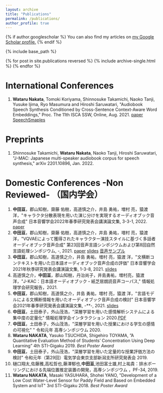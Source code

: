 ```yaml
---
layout: archive
title: "Publications"
permalink: /publications/
author_profile: true
---
```


{% if author.googlescholar %}
  You can also find my articles on <u><a href="{{author.googlescholar}}">my Google Scholar profile</a>.</u>
{% endif %}

{% include base_path %}

{% for post in site.publications reversed %}
  {% include archive-single.html %}
{% endfor %}
# International Conferences 
1. **Wataru Nakata**, Tomoki Koriyama, Shinnosuke Takamichi, Naoko Tanji, Yusuke Ijima, Ryo Masumura and Hiroshi Saruwatari, "Audiobook Speech Synthesis Conditioned by Cross-Sentence Context-Aware Word Embeddings," Proc. The 11th ISCA SSW, Online, Aug. 2021. [paper](https://www.isca-speech.org/archive/ssw_2021/nakata21_ssw.html)  [SpeechSmaples](https://wataru-nakata.github.io/posts/2021/05/01/ssw11)

# Preprints
1. Shinnosuke Takamichi, **Wataru Nakata**, Naoko Tanji, Hiroshi Saruwatari, "J-MAC: Japanese multi-speaker audiobook corpus for speech synthesis," arXiv 2201.10896, Jan. 2022.

# Domestic Conferences -Non Reviewed- （国内学会）

1. **中田亘**，郡山知樹，齋藤 佑樹，高道慎之介，井島 勇祐，増村 亮，猿渡 洋，"キャラクタ分散表現を用いた演じ分けを実現するオーディオブック音声合成" 日本音響学会2022年春季研究発表会講演論文集, 3-3-1, 2022. [paper](/files/nakata22asjs_character_embedding.pdf)
1. **中田亘**，郡山知樹，齋藤 佑樹，高道慎之介，井島 勇祐，増村 亮，猿渡 洋，"VQVAEによって獲得されたキャラクター演技スタイルに基づく多話者オーディオブック音声合成" 第23回音声言語シンポジウムおよび第8回自然言語処理シンポジウム, -, 2021. [paper](/files/nakata21sp_vqvae_audiobook.pdf) [slides](/files/nakata21sp_vqvae_slides.pdf) [音声サンプル](/posts/2022/03/04/sp22)
1. **中田亘**，郡山知樹，高道慎之介，井島 勇祐，増村 亮，猿渡 洋，"文横断コンテキストを用いた日本語オーディオブック音声合成の評価" 日本音響学会2021年秋季研究発表会講演論文集, 1-3-8, 2021. [slides](/files/asja2021_nakata.pdf)
1. 高道慎之介，**中田亘**，郡山知樹，丹治尚子，井島勇祐，増村亮，猿渡洋，"J-KAC：日本語オーディオブック・紙芝居朗読音声コーパス," 情報処理学会研究報告，2021.
1. **中田亘**，郡山知樹，高道慎之介，井島 勇祐，増村 亮，猿渡 洋，"言語モデルによる文横断情報を用いたオーディオブック音声合成の検討" 日本音響学会2021年春季研究発表会講演論文集, *-**-*, 2021. [slides](/files/asj2021_nakata_presen.pdf)
1. **中田亘**，土田泰子，外山茂浩，"深層学習を用いた感情解析システムによる集中度の定量化" 情報処理学会インタラクション 2020.[PDF](http://www.interaction-ipsj.org/proceedings/2020/data/pdf/2P-80.pdf)
1. **中田亘**，土田泰子，外山茂浩，"深層学習を用いた授業における学生の感情の可視化" " 令和元年 高専シンポジウム 2020.
1. **Wataru NAKATA**, Yasuko TSUCHIDA, Shigehiro TOYAMA, ”A Quantitative Evaluation Method of Students’ Concentration Using Deep Learning” 4th STI-Gigaku 2019. *Best Poster Award*
1. **中田亘**，土田泰子，外山茂浩，"深層学習を用いた定量的な授業評価方法の検討" 令和元年（第29回）電気学会東京支部新潟支所研究発表会  2019.  
1. 樋口翔太,佐藤雅,高松哲也,藤澤郁也,**中田亘**,池田富士雄,村上祐貴：排水ボーリングにおける先端位置推定装置の開発，高専シンポジウム ，PF-34, 2019.
1. **Wataru NAKATA**, Masaki YASUHARA, Shohei YANO, "Development of a Low Cost Water-Level Sensor for Paddy Field and Based on Embedded System and IoT" 3rd STI-Gigaku 2018. *Best Poster Award* 
